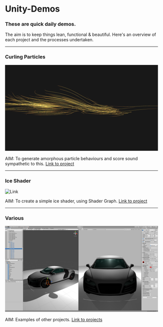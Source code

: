 # Unity-Demos

### These are quick daily demos. 
The aim is to keep things lean, functional & beautiful. Here's an overview of each project and the processes undertaken.

---

### Curling Particles 

![Link](Particles_Curl_02/Screenshots/00_Screenshot_Par-Cur_2020-10-29.png)

AIM: To generate amorphous particle behaviours and score sound sympathetic to this. [Link to project](https://github.com/RichieWallett/Unity-Demos/tree/main/Particles_Curl_02)

---

### Ice Shader

![Link](Ice_Shader_01/Recordings/image_001_0001.png)

AIM: To create a simple ice shader, using Shader Graph.
[Link to project](https://github.com/RichieWallett/Unity-Demos/tree/main/Ice_Shader_01)

---

### Various

![Link](https://github.com/RichieWallett/Unity-Demos/blob/main/Various/Screenshots/Unity_R8_Test_00.png)

AIM: Examples of other projects. [Link to projects](https://github.com/RichieWallett/Unity-Demos/tree/main/Various)

